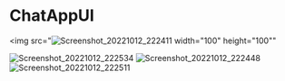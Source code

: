 # ChatAppUI
<img src="![Screenshot_20221012_222411](https://user-images.githubusercontent.com/64458945/195431483-55cbc565-f6e2-4391-9fb6-f655320f82b7.png) width="100" height="100""

![Screenshot_20221012_222534](https://user-images.githubusercontent.com/64458945/195431525-5ec3fdd5-664d-4af4-bb6a-1e5c9f3be468.png)
![Screenshot_20221012_222448](https://user-images.githubusercontent.com/64458945/195431530-18149690-2d9c-4432-bbfc-e1110687540d.png)
![Screenshot_20221012_222511](https://user-images.githubusercontent.com/64458945/195431531-e8f023aa-1459-4867-acc7-f755900b9c82.png)
